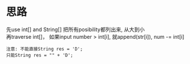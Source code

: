 # 思路

先use int[] and String[] 把所有posibility都列出来, 从大到小     
再traverse int[]， 如果input number > int[i], 就append(str[i]), num -= int[i]  

`注意: 不能直接String res = 'D'; `  
`只能String res = "" + 'D';`  



